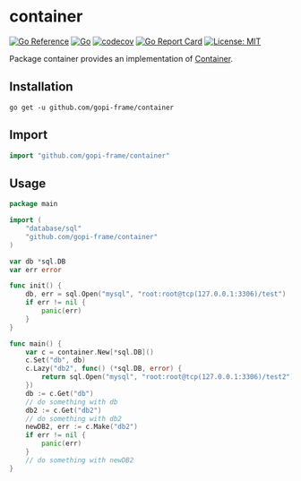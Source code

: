 # container
[![Go Reference](https://pkg.go.dev/badge/github.com/gopi-frame/container.svg)](https://pkg.go.dev/github.com/gopi-frame/container)
[![Go](https://github.com/gopi-frame/container/actions/workflows/go.yml/badge.svg?branch=main)](https://github.com/gopi-frame/container/actions/workflows/go.yml)
[![codecov](https://codecov.io/gh/gopi-frame/container/graph/badge.svg?token=UGVGP6QF5O)](https://codecov.io/gh/gopi-frame/container)
[![Go Report Card](https://goreportcard.com/badge/github.com/gopi-frame/container)](https://goreportcard.com/report/github.com/gopi-frame/container)
[![License: MIT](https://img.shields.io/badge/License-MIT-green.svg)](https://opensource.org/licenses/MIT)

Package container provides an implementation of [Container](https://github.com/gopi-frame/contract/container).

## Installation

```shell
go get -u github.com/gopi-frame/container
```

## Import

```go
import "github.com/gopi-frame/container"
```

## Usage

```go
package main

import (
	"database/sql"
	"github.com/gopi-frame/container"
)

var db *sql.DB
var err error

func init() {
	db, err = sql.Open("mysql", "root:root@tcp(127.0.0.1:3306)/test")
	if err != nil {
		panic(err)
	}
}

func main() {
	var c = container.New[*sql.DB]()
	c.Set("db", db)
	c.Lazy("db2", func() (*sql.DB, error) {
        return sql.Open("mysql", "root:root@tcp(127.0.0.1:3306)/test2")
	})
	db := c.Get("db")
	// do something with db
    db2 := c.Get("db2")
	// do something with db2
	newDB2, err := c.Make("db2")
	if err != nil {
		panic(err)
    }
	// do something with newDB2
}
```
